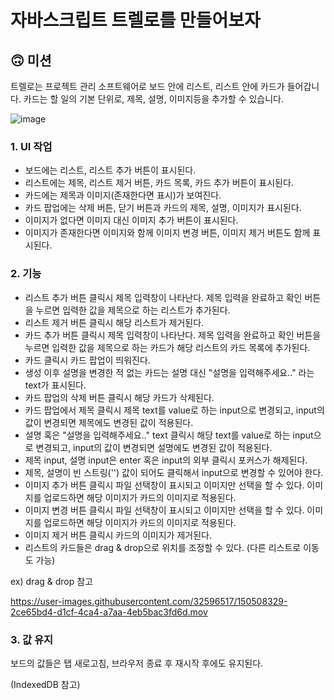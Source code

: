 # 자바스크립트 트렐로를 만들어보자

## 🙃 미션

트렐로는 프로젝트 관리 소프트웨어로 보드 안에 리스트, 리스트 안에 카드가 들어갑니다. 카드는 할 일의 기본 단위로, 제목, 설명, 이미지등을 추가할 수 있습니다.

![image](https://user-images.githubusercontent.com/32596517/150505335-07dc86a1-adf5-466e-b5df-9d2e4d933bae.png)



### 1. UI 작업
- 보드에는 리스트, 리스트 추가 버튼이 표시된다.
- 리스트에는 제목, 리스트 제거 버튼, 카드 목록, 카드 추가 버튼이 표시된다.
- 카드에는 제목과 이미지(존재한다면 표시)가 보여진다.
- 카드 팝업에는 삭제 버튼, 닫기 버튼과 카드의 제목, 설명, 이미지가 표시된다.
- 이미지가 없다면 이미지 대신 이미지 추가 버튼이 표시된다.
- 이미지가 존재한다면 이미지와 함께 이미지 변경 버튼, 이미지 제거 버튼도 함께 표시된다.

### 2. 기능
- 리스트 추가 버튼 클릭시 제목 입력창이 나타난다. 제목 입력을 완료하고 확인 버튼을 누르면 입력한 값을 제목으로 하는 리스트가 추가된다.
- 리스트 제거 버튼 클릭시 해당 리스트가 제거된다.
- 카드 추가 버튼 클릭시 제목 입력창이 나타난다. 제목 입력을 완료하고 확인 버튼을 누르면 입력한 값을 제목으로 하는 카드가 해당 리스트의 카드 목록에 추가된다.
- 카드 클릭시 카드 팝업이 띄워진다.
- 생성 이후 설명을 변경한 적 없는 카드는 설명 대신 "설명을 입력해주세요.." 라는 text가 표시된다.
- 카드 팝업의 삭제 버튼 클릭시 해당 카드가 삭제된다.
- 카드 팝업에서 제목 클릭시 제목 text를 value로 하는 input으로 변경되고, input의 값이 변경되면 제목에도 변경된 값이 적용된다.
- 설명 혹은 "설명을 입력해주세요.." text 클릭시 해당 text를 value로 하는 input으로 변경되고, input의 값이 변경되면 설명에도 변경된 값이 적용된다.
- 제목 input, 설명 input은 enter 혹은 input의 외부 클릭시 포커스가 해제된다.
- 제목, 설명이 빈 스트링('') 값이 되어도 클릭해서 input으로 변경할 수 있어야 한다.
- 이미지 추가 버튼 클릭시 파일 선택창이 표시되고 이미지만 선택을 할 수 있다. 이미지를 업로드하면 해당 이미지가 카드의 이미지로 적용된다.
- 이미지 변경 버튼 클릭시 파일 선택창이 표시되고 이미지만 선택을 할 수 있다. 이미지를 업로드하면 해당 이미지가 카드의 이미지로 적용된다.
- 이미지 제거 버튼 클릭시 카드의 이미지가 제거된다.
- 리스트의 카드들은 drag & drop으로 위치를 조정할 수 있다. (다른 리스트로 이동도 가능)

ex) drag & drop 참고

https://user-images.githubusercontent.com/32596517/150508329-2ce65bd4-d1cf-4ca4-a7aa-4eb5bac3fd6d.mov

### 3. 값 유지
보드의 값들은 탭 새로고침, 브라우저 종료 후 재시작 후에도 유지된다.

(IndexedDB 참고)
